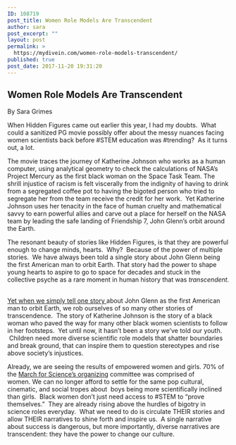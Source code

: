 ```yaml
---
ID: 108719
post_title: Women Role Models Are Transcendent
author: sara
post_excerpt: ""
layout: post
permalink: >
  https://mydivein.com/women-role-models-transcendent/
published: true
post_date: 2017-11-20 19:31:20
---
```

<h2>Women Role Models Are Transcendent</h2>
By Sara Grimes

<span style="font-weight: 400">When Hidden Figures came out earlier this year, I had my doubts.  What could a sanitized PG movie possibly offer about the messy nuances facing women scientists back before #STEM education was #trending?  As it turns out, a lot.  </span>

<span style="font-weight: 400">The movie traces the journey of Katherine Johnson who works as a human computer, using analytical geometry to check the calculations of NASA’s Project Mercury as the first black woman on the Space Task Team. The shrill injustice of racism is felt viscerally from the indignity of having to drink from a segregated coffee pot to having the bigoted person who tried to segregate her from the team receive the credit for her work.  Yet Katherine Johnson uses her tenacity in the face of human cruelty and mathematical savvy to earn powerful allies and carve out a place for herself on the NASA team by leading the safe landing of Friendship 7, John Glenn’s orbit around the Earth.  </span>

<span style="font-weight: 400">The resonant beauty of stories like Hidden Figures, is that they are powerful enough to change minds, hearts.  Why?  Because of the power of multiple stories.  We have always been told a single story about John Glenn being the first American man to orbit Earth. That story had the power to shape young hearts to aspire to go to space for decades and stuck in the collective psyche as a rare moment in human history that was </span><i><span style="font-weight: 400">transcendent.  </span></i>

<a href="https://www.ted.com/talks/chimamanda_adichie_the_danger_of_a_single_story"><span style="font-weight: 400">Yet when we simply tell one story </span></a><span style="font-weight: 400">about John Glenn as the first American man to orbit Earth, we rob ourselves of so many other stories of transcendence.  The story of Katherine Johnson is the story of a black woman who paved the way for many other black women scientists to follow in her footsteps.  Yet until now, it hasn’t been a story we’ve told our youth.  Children need more diverse scientific role models that shatter boundaries and break ground, that can inspire them to question stereotypes and rise above society’s injustices.  </span>

<span style="font-weight: 400">Already, we are seeing the results of empowered women and girls. </span><span style="font-weight: 400">70% of the <a href="https://www.bustle.com/p/the-women-leading-the-march-for-science-prove-the-future-under-trump-is-female-52667">March for Science’s organizing</a> committee was comprised of women. </span><span style="font-weight: 400">We can no longer afford to settle for the same pop cultural, cinematic, and social tropes about  boys being more scientifically inclined than girls.  Black women don’t just need access to #STEM to “prove themselves.”  They are already rising above the hurdles of bigotry in science roles everyday.  What we need to do is circulate THEIR stories and allow THEIR narratives to shine forth and inspire us.  A single narrative about success is dangerous, but more importantly, diverse narratives are transcendent: they have the power to change our culture.</span>